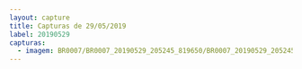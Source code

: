 ```yaml
---
layout: capture
title: Capturas de 29/05/2019
label: 20190529
capturas:
  - imagem: BR0007/BR0007_20190529_205245_819650/BR0007_20190529_205245_819650_stack_2_meteors.jpg
---
```

